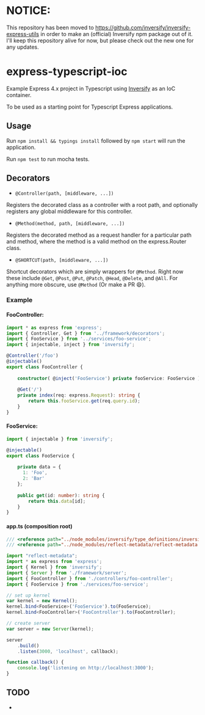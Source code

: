 # NOTICE:
This repository has been moved to https://github.com/inversify/inversify-express-utils in order to make an (official) Inversify npm package out of it. I'll keep this repository alive for now, but please check out the new one for any updates.

# express-typescript-ioc
Example Express 4.x project in Typescript using [Inversify](https://github.com/inversify/InversifyJS) as an IoC container.

To be used as a starting point for Typescript Express applications.

## Usage
Run `npm install && typings install` followed by `npm start` will run the application.

Run `npm test` to run mocha tests.

## Decorators

* `@Controller(path, [middleware, ...])`

Registers the decorated class as a controller with a root path, and optionally registers any global middleware for this controller.

* `@Method(method, path, [middleware, ...])`

Registers the decorated method as a request handler for a particular path and method, where the method is a valid method on the express.Router class.

* `@SHORTCUT(path, [middleware, ...])`

Shortcut decorators which are simply wrappers for `@Method`. Right now these include `@Get`, `@Post`, `@Put`, `@Patch`, `@Head`, `@Delete`, and `@All`. For anything more obscure, use `@Method` (Or make a PR :smile:).

### Example

#### FooController:
```Typescript
import * as express from 'express';
import { Controller, Get } from '../framework/decorators';
import { FooService } from '../services/foo-service';
import { injectable, inject } from 'inversify';

@Controller('/foo')
@injectable()
export class FooController {
    
    constructor( @inject('FooService') private fooService: FooService ) {}
    
    @Get('/')
    private index(req: express.Request): string {
        return this.fooService.get(req.query.id);
    }
}
```

#### FooService:
```Typescript
import { injectable } from 'inversify';

@injectable()
export class FooService {
    
    private data = {
      1: 'Foo',
      2: 'Bar'  
    };
    
    public get(id: number): string {
        return this.data[id];
    }
}
```

#### app.ts (composition root)
```Typescript
/// <reference path="../node_modules/inversify/type_definitions/inversify/inversify.d.ts" />
/// <reference path="../node_modules/reflect-metadata/reflect-metadata.d.ts" />

import "reflect-metadata";
import * as express from 'express';
import { Kernel } from 'inversify';
import { Server } from './framework/server';
import { FooController } from './controllers/foo-controller';
import { FooService } from './services/foo-service';

// set up kernel
var kernel = new Kernel();
kernel.bind<FooService>('FooService').to(FooService);
kernel.bind<FooController>('FooController').to(FooController);

// create server
var server = new Server(kernel);

server
    .build()
    .listen(3000, 'localhost', callback);

function callback() {
    console.log('listening on http://localhost:3000');
}
```

## TODO
* 
